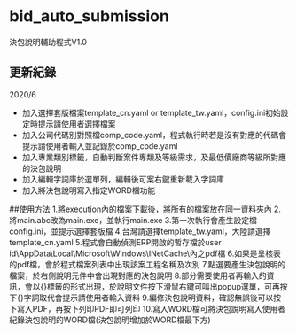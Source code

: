 # bid_auto_submission
決包說明輔助程式V1.0

## 更新紀錄
2020/6
  - 加入選擇套版檔案template_cn.yaml or template_tw.yaml，config.ini初始設定時提示請使用者選擇檔案
  - 加入公司代碼別對照檔comp_code.yaml，程式執行時若是沒有對應的代碼會提示請使用者輸入並記錄於comp_code.yaml
  - 加入專業類別標籤，自動判斷案件專類及等級需求，及最低價廠商等級所對應的決包說明
  - 加入編輯字詞庫於選單列，編輯後可案右鍵重新載入字詞庫
  - 加入將決包說明寫入指定WORD檔功能

##使用方法
  1.將execution內的檔案下載後，將所有的檔案放在同一資料夾內
  2.將main.abc改為main.exe，並執行main.exe
  3.第一次執行會產生設定檔config.ini，並提示選擇套版檔
  4.台灣請選擇template_tw.yaml，大陸請選擇template_cn.yaml
  5.程式會自動偵測ERP開啟的暫存檔於user id\AppData\Local\Microsoft\Windows\INetCache\內之pdf檔
  6.如果是呈核表的pdf檔，會於程式檔案列表中出現該案工程名稱及次別
  7.點選要產生決包說明的檔案，於右側說明元件中會出現對應的決包說明
  8.部分需要使用者再輸入的資訊，會以{}標籤的形式出現，於說明文件按下滑鼠右鍵可叫出popup選單，可再按下{}字詞取代會提示請使用者輸入資料
  9.編修決包說明資料，確認無誤後可以按下寫入PDF，再按下列印PDF即可列印
 10.寫入WORD檔可將決包說明寫入使用者紀錄決包說明的WORD檔(決包說明增加於WORD檔最下方)
